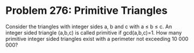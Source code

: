 # Problem 276: Primitive Triangles
Consider the triangles with integer sides a, b and c with a ≤ b ≤ c. An
integer sided triangle (a,b,c) is called primitive if gcd(a,b,c)=1. How
many primitive integer sided triangles exist with a perimeter not
exceeding 10 000 000?
